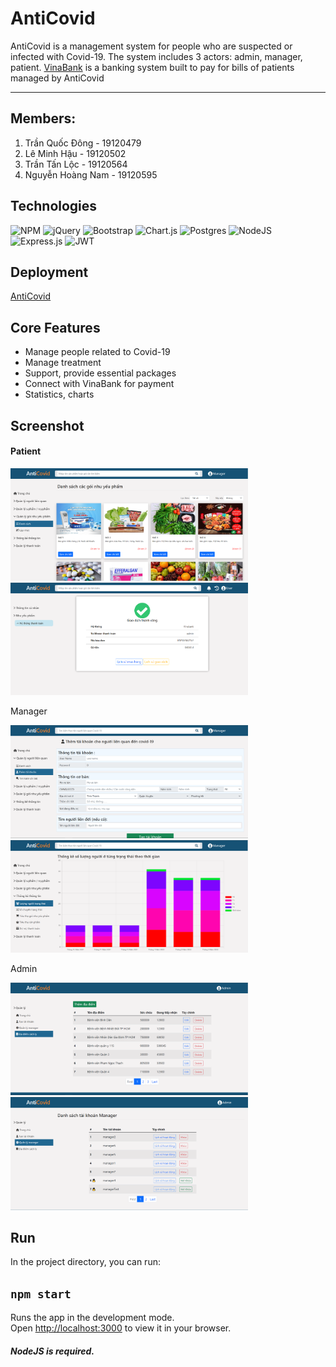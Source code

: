 # AntiCovid
AntiCovid is a management system for people who are suspected or infected with Covid-19. The system includes 3 actors: admin, manager, patient.
[VinaBank](https://github.com/9alaty-coL/VinaBank) is a banking system built to pay for bills of patients managed by AntiCovid
***
## Members:

1. Trần Quốc Đông - 19120479
2. Lê Minh Hậu - 19120502
3. Trần Tấn Lộc - 19120564
4. Nguyễn Hoàng Nam - 19120595
## Technologies
 ![NPM](https://img.shields.io/badge/NPM-%23000000.svg?style=for-the-badge&logo=npm&logoColor=white) ![jQuery](https://img.shields.io/badge/jquery-%230769AD.svg?style=for-the-badge&logo=jquery&logoColor=white) ![Bootstrap](https://img.shields.io/badge/bootstrap-%23563D7C.svg?style=for-the-badge&logo=bootstrap&logoColor=white) ![Chart.js](https://img.shields.io/badge/chart.js-F5788D.svg?style=for-the-badge&logo=chart.js&logoColor=white)
  ![Postgres](https://img.shields.io/badge/postgres-%23316192.svg?style=for-the-badge&logo=postgresql&logoColor=white) ![NodeJS](https://img.shields.io/badge/node.js-6DA55F?style=for-the-badge&logo=node.js&logoColor=white) ![Express.js](https://img.shields.io/badge/express.js-%23404d59.svg?style=for-the-badge&logo=express&logoColor=%2361DAFB) ![JWT](https://img.shields.io/badge/JWT-black?style=for-the-badge&logo=JSON%20web%20tokens)

## Deployment 
[AntiCovid](https://anticovid19.herokuapp.com/)

## Core Features
* Manage people related to Covid-19
* Manage treatment
* Support, provide essential packages
* Connect with VinaBank for payment
* Statistics, charts

## Screenshot
#### Patient
<p display="flex">
    <img src="./screenshots/user_packages.PNG" width="380px">
    <img src="./screenshots/user_payment.PNG" width="380px">
</p>
Manager
<p display="flex">
    <img src="./screenshots/manager_add.PNG" width="380px">
    <img src="./screenshots/manager_chart.PNG" width="380px">
</p>
Admin
<p display="flex">
    <img src="./screenshots/admin_treatments.PNG" width="380px">
    <img src="./screenshots/admin_manager.PNG" width="380px">
</p>

## Run

In the project directory, you can run:

## `npm start`

Runs the app in the development mode.\
Open [http://localhost:3000](http://localhost:3000) to view it in your browser.
##### NodeJS is required.
